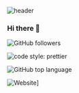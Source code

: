 

![header](https://capsule-render.vercel.app/api?type=waving&height=280&color=0:EEFF00,100:a82da8&text=Welcome!&fontColor=FFFFFF&fontAlignY=20&desc=municef1%27s%20github&descAlign=80)

### Hi there 👋


![GitHub followers](https://img.shields.io/github/followers/municef1?style=social)

![code style: prettier](https://img.shields.io/badge/code_style-prettier-ff69b4.svg?style=flat-square)

![GitHub top language](https://img.shields.io/github/languages/top/municef1/your-repo-name)

![Website](https://img.shields.io/website?up_message=online&url=https://dacon.io/myprofile/447202/home)]



<!--
**municef1/municef1** is a ✨ _special_ ✨ repository because its `README.md` (this file) appears on your GitHub profile.

Here are some ideas to get you started:

- 🔭 I’m currently working on ...
- 🌱 I’m currently learning ...
- 👯 I’m looking to collaborate on ...
- 🤔 I’m looking for help with ...
- 💬 Ask me about ...
- 📫 How to reach me: ...
- 😄 Pronouns: ...
- ⚡ Fun fact: ...
정보!
헤더는 https://github.com/kyechan99/capsule-render
뱃지는 https://shields.io/


-->


